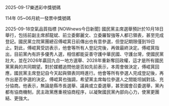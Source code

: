 
2025-09-17樂透彩中獎號碼

                                
114年 05~06月統一發票中獎號碼
                             
2025-09-18空氣品質指標
                              [NOWnews今日新聞] 國民黨主席選舉預計於10月18日舉行，包括前副主席郝龍斌、前立委鄭麗文、立委羅智強等人都已領表，甚至完成登記。國民黨立院黨團總召傅崐萁日前傳出也有意參選，但登記期限僅到19日止。對此，傅崐萁受訪表示，他會等所有人登記完後，再做最終決定。傅崐萁指出，目前黨內有許多優秀人選，相信都能妥善守護中華民國、守護台灣，使國民黨壯大，並在2026年贏回九合一地方選舉、2028年重新奪回政權，這才是所有國民黨黨員的共同期望。對於媒體追問他是否如先前表示，本周會做決定，傅崐萁回應，國民黨主席登記自今天起與領表同時進行。他會等所有參選人完成登記後，再作出是否參選的決定。傅崐萁也強調，希望黨主席每位參選人之間能坦誠對話、充分協商。他表示，無論是縣市長選舉、議員或立委選舉，甚至國會召委選舉，黨內都有協商機制，民主政黨應重視協商程序，以凝聚國民黨內部向心力，使黨更團結、更強大。